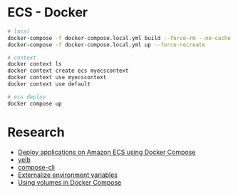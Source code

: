 # ECS - Docker

```bash
# local
docker-compose -f docker-compose.local.yml build --force-rm --no-cache 
docker-compose -f docker-compose.local.yml up --force-recreate 

# context
docker context ls
docker context create ecs myecscontext
docker context use myecscontext
docker context use default

# ecs deploy
docker compose up
```

# Research

- [Deploy applications on Amazon ECS using Docker Compose](https://aws.amazon.com/blogs/containers/deploy-applications-on-amazon-ecs-using-docker-compose/?utm_source=pocket_mylist)
- [yelb](https://github.com/mreferre/yelb/)
- [compose-cli](https://github.com/docker/compose-cli)
- [Externalize environment variables](https://docs.docker.com/compose/environment-variables/)
- [Using volumes in Docker Compose](https://devopsheaven.com/docker/docker-compose/volumes/2018/01/16/volumes-in-docker-compose.html)